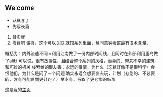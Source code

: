 ## Welcome

- 认真写了
- 先写长篇

1. 其实就
2. 零食吧
讲真，这个可以关联
就馆系列里面，我同意钟表馆最有技术含量。

概括为：内外流速不同
⭐利用江南做了一份内部时间线，且同时在外部利用鹿岛做了alibi
可以说，很有故事性，且结合整个系列的风格，诡异的、带来不幸的建筑-和巧妙的机关
线索给的很友善：永远的事情，为什么（忘掉好像不是很科学）会恨他们，为什么是问了一个问题
确实永远会想要出去玩，计划（悲剧的、不必要的、没有可能反而更好的？）至少有，导致了更悲惨的结局


这是我的[主页](https://judithabc.github.io/)
